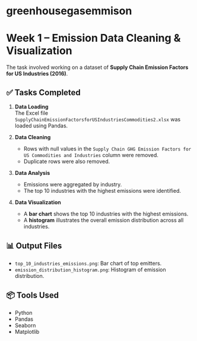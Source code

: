 # greenhousegasemmison
# Week 1 – Emission Data Cleaning & Visualization

 The task involved working on a dataset of **Supply Chain Emission Factors for US Industries (2016)**.

## ✅ Tasks Completed

1. **Data Loading**  
   The Excel file `SupplyChainEmissionFactorsforUSIndustriesCommodities2.xlsx` was loaded using Pandas.

2. **Data Cleaning**  
   - Rows with null values in the `Supply Chain GHG Emission Factors for US Commodities and Industries` column were removed.
   - Duplicate rows were also removed.

3. **Data Analysis**  
   - Emissions were aggregated by industry.
   - The top 10 industries with the highest emissions were identified.

4. **Data Visualization**  
   - A **bar chart** shows the top 10 industries with the highest emissions.
   - A **histogram** illustrates the overall emission distribution across all industries.

## 📊 Output Files

- `top_10_industries_emissions.png`: Bar chart of top emitters.
- `emission_distribution_histogram.png`: Histogram of emission distribution.

## 📦 Tools Used

- Python
- Pandas
- Seaborn
- Matplotlib



